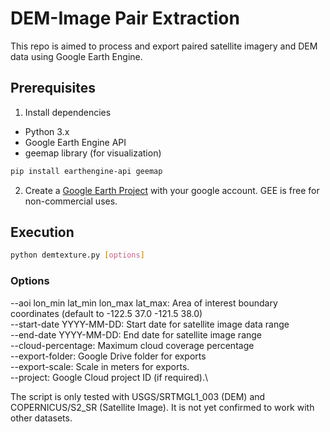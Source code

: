 # DEM-Image Pair Extraction

This repo is aimed to process and export paired satellite imagery and DEM data using Google Earth Engine.

## Prerequisites

1. Install dependencies
- Python 3.x
- Google Earth Engine API
- geemap library (for visualization)

```bash
pip install earthengine-api geemap
```

2. Create a [Google Earth Project](https://earthengine.google.com/) with your google account. GEE is free for non-commercial uses. 

## Execution

```bash
python demtexture.py [options]
```
### Options

--aoi lon_min lat_min lon_max lat_max: Area of interest boundary coordinates (default to -122.5 37.0 -121.5 38.0) \
--start-date YYYY-MM-DD: Start date for satellite image data range\
--end-date YYYY-MM-DD: End date for satellite image range\
--cloud-percentage: Maximum cloud coverage percentage\
--export-folder: Google Drive folder for exports\
--export-scale: Scale in meters for exports.\
--project: Google Cloud project ID (if required).\

The script is only tested with USGS/SRTMGL1_003 (DEM) and COPERNICUS/S2_SR (Satellite Image). It is not yet confirmed to work with other datasets.
